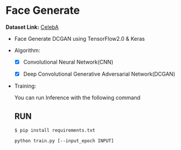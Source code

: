 # Face Generate

  **Dataset Link:** [CelebA](https://www.kaggle.com/ashishjangra27/gender-recognition-200k-images-celeba)
  

  - Face Generate DCGAN using TensorFlow2.0 & Keras
    
  - Algorithm:

    - [x] Convolutional Neural Network(CNN)
    - [x] Deep Convolutional Generative Adversarial Network(DCGAN)
    

  - Training:

      You can run  Inference with the following command

      ## RUN

      ```
      $ pip install requirements.txt
      
      python train.py [--input_epoch INPUT]
      ```
      
